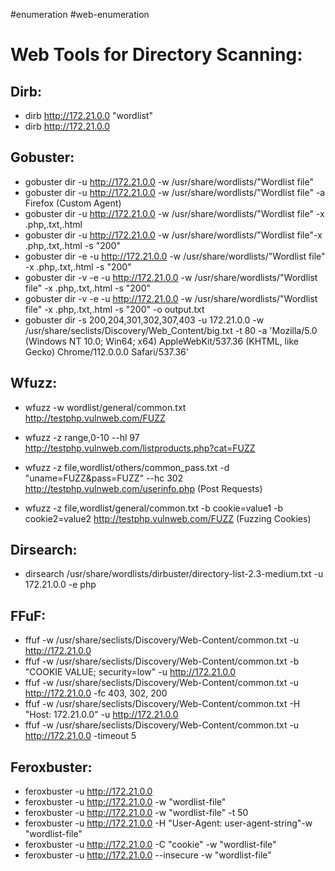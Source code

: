 #enumeration #web-enumeration
# Web Tools for Directory Scanning: 

## Dirb: 

- dirb http://172.21.0.0 "wordlist"
- dirb http://172.21.0.0

## Gobuster: 

- gobuster dir -u http://172.21.0.0 -w /usr/share/wordlists/"Wordlist file"
- gobuster dir -u http://172.21.0.0  -w /usr/share/wordlists/"Wordlist file" -a Firefox (Custom Agent)
- gobuster dir -u http://172.21.0.0 -w /usr/share/wordlists/"Wordlist file" -x .php,.txt,.html
- gobuster dir -u http://172.21.0.0 -w /usr/share/wordlists/"Wordlist file"-x .php,.txt,.html -s "200"
- gobuster dir -e -u http://172.21.0.0 -w /usr/share/wordlists/"Wordlist file" -x .php,.txt,.html -s "200"
- gobuster dir -v -e -u http://172.21.0.0 -w /usr/share/wordlists/"Wordlist file" -x .php,.txt,.html -s "200"
- gobuster dir -v -e -u http://172.21.0.0 -w /usr/share/wordlists/"Wordlist file" -x .php,.txt,.html -s "200" -o output.txt
- gobuster dir -s 200,204,301,302,307,403 -u 172.21.0.0 -w /usr/share/seclists/Discovery/Web_Content/big.txt -t 80 -a 'Mozilla/5.0 (Windows NT 10.0; Win64; x64) AppleWebKit/537.36 (KHTML, like Gecko) Chrome/112.0.0.0 Safari/537.36'

## Wfuzz:

- wfuzz -w wordlist/general/common.txt http://testphp.vulnweb.com/FUZZ
- wfuzz -z range,0-10 --hl 97 http://testphp.vulnweb.com/listproducts.php?cat=FUZZ
- wfuzz -z file,wordlist/others/common_pass.txt -d "uname=FUZZ&pass=FUZZ"  --hc 302 http://testphp.vulnweb.com/userinfo.php (Post Requests)

- wfuzz -z file,wordlist/general/common.txt -b cookie=value1 -b cookie2=value2 http://testphp.vulnweb.com/FUZZ (Fuzzing Cookies)

## Dirsearch: 

- dirsearch /usr/share/wordlists/dirbuster/directory-list-2.3-medium.txt -u 172.21.0.0 -e php

## FFuF:

- ffuf -w /usr/share/seclists/Discovery/Web-Content/common.txt -u http://172.21.0.0
- ffuf -w /usr/share/seclists/Discovery/Web-Content/common.txt -b "COOKIE VALUE; security=low" -u http://172.21.0.0
- ffuf -w /usr/share/seclists/Discovery/Web-Content/common.txt -u http://172.21.0.0 -fc 403, 302, 200
- ffuf -w /usr/share/seclists/Discovery/Web-Content/common.txt -H "Host: 172.21.0.0" -u http://172.21.0.0
- ffuf -w /usr/share/seclists/Discovery/Web-Content/common.txt -u http://172.21.0.0 -timeout 5

## Feroxbuster:

- feroxbuster -u http://172.21.0.0
- feroxbuster -u http://172.21.0.0 -w "wordlist-file"
- feroxbuster -u http://172.21.0.0 -w "wordlist-file" -t 50
- feroxbuster -u http://172.21.0.0 -H "User-Agent: user-agent-string"-w "wordlist-file"
- feroxbuster -u http://172.21.0.0 -C "cookie" -w "wordlist-file"
- feroxbuster -u http://172.21.0.0 --insecure -w "wordlist-file"
